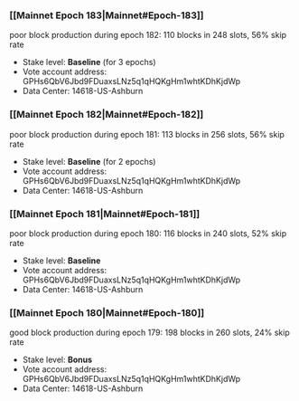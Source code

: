 ### [[Mainnet Epoch 183|Mainnet#Epoch-183]]
poor block production during epoch 182: 110 blocks in 248 slots, 56% skip rate 
* Stake level: **Baseline** (for 3 epochs)
* Vote account address: GPHs6QbV6Jbd9FDuaxsLNz5q1qHQKgHm1whtKDhKjdWp
* Data Center: 14618-US-Ashburn
### [[Mainnet Epoch 182|Mainnet#Epoch-182]]
poor block production during epoch 181: 113 blocks in 256 slots, 56% skip rate 
* Stake level: **Baseline** (for 2 epochs)
* Vote account address: GPHs6QbV6Jbd9FDuaxsLNz5q1qHQKgHm1whtKDhKjdWp
* Data Center: 14618-US-Ashburn
### [[Mainnet Epoch 181|Mainnet#Epoch-181]]
poor block production during epoch 180: 116 blocks in 240 slots, 52% skip rate 
* Stake level: **Baseline**
* Vote account address: GPHs6QbV6Jbd9FDuaxsLNz5q1qHQKgHm1whtKDhKjdWp
* Data Center: 14618-US-Ashburn
### [[Mainnet Epoch 180|Mainnet#Epoch-180]]
good block production during epoch 179: 198 blocks in 260 slots, 24% skip rate
* Stake level: **Bonus**
* Vote account address: GPHs6QbV6Jbd9FDuaxsLNz5q1qHQKgHm1whtKDhKjdWp
* Data Center: 14618-US-Ashburn